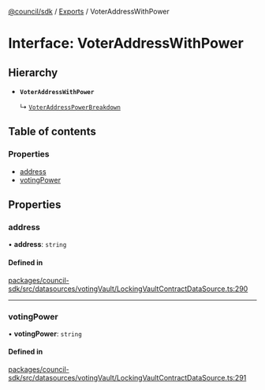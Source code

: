 [@council/sdk](../README.md) / [Exports](../modules.md) / VoterAddressWithPower

# Interface: VoterAddressWithPower

## Hierarchy

- **`VoterAddressWithPower`**

  ↳ [`VoterAddressPowerBreakdown`](VoterAddressPowerBreakdown.md)

## Table of contents

### Properties

- [address](VoterAddressWithPower.md#address)
- [votingPower](VoterAddressWithPower.md#votingpower)

## Properties

### address

• **address**: `string`

#### Defined in

[packages/council-sdk/src/datasources/votingVault/LockingVaultContractDataSource.ts:290](https://github.com/element-fi/council-monorepo/blob/c3de473/packages/council-sdk/src/datasources/votingVault/LockingVaultContractDataSource.ts#L290)

___

### votingPower

• **votingPower**: `string`

#### Defined in

[packages/council-sdk/src/datasources/votingVault/LockingVaultContractDataSource.ts:291](https://github.com/element-fi/council-monorepo/blob/c3de473/packages/council-sdk/src/datasources/votingVault/LockingVaultContractDataSource.ts#L291)
